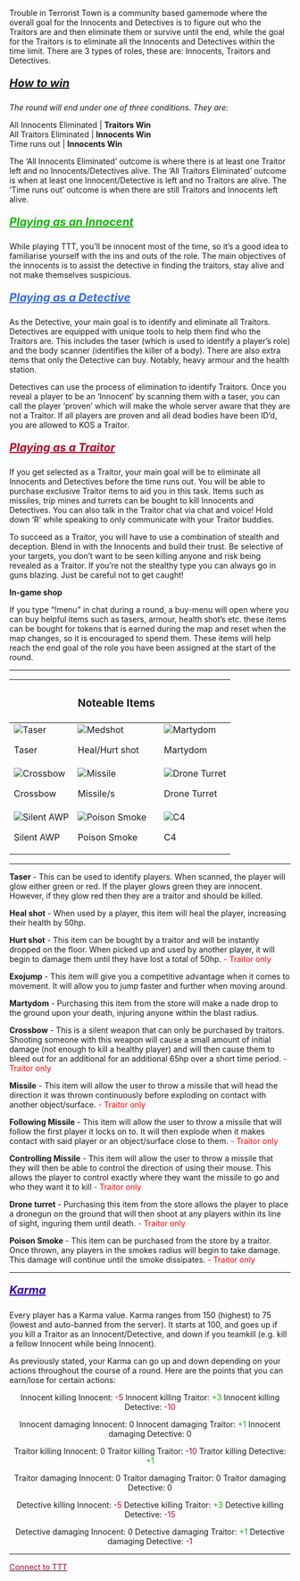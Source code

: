 Trouble in Terrorist Town is a community based gamemode where the overall goal for the Innocents and Detectives is to figure out who the Traitors are and then eliminate them or survive until the end, while the goal for the Traitors is to eliminate all the Innocents and Detectives within the time limit. There are 3 types of roles, these are: Innocents, Traitors and Detectives.
##### <u style="font-family: inherit; font-size: 1.25rem; text-align: inherit; white-space: nowrap;">How to win</u>

*The round will end under one of three conditions. They are:*

All Innocents Eliminated | **Traitors Win**<br>
All Traitors Eliminated | **Innocents Win**<br>
Time runs out | **Innocents Win**

The ‘All Innocents Eliminated’ outcome is where there is at least one Traitor left and no Innocents/Detectives alive. The ‘All Traitors Eliminated’ outcome is when at least one Innocent/Detective is left and no Traitors are alive. The ‘Time runs out’ outcome is when there are still Traitors and Innocents left alive. 

##### <u style="font-family: inherit; font-size: 1.25rem; text-align: inherit; white-space: nowrap;color: #0fb500">Playing as an Innocent</u>

While playing TTT, you’ll be innocent most of the time, so it’s a good idea to familiarise yourself with the ins and outs of the role. The main objectives of the innocents is to assist the detective in finding the traitors, stay alive and not make themselves suspicious.

##### <u style="font-family: inherit; font-size: 1.25rem; text-align: inherit; white-space: nowrap;color: #346beb">Playing as a Detective</u>

As the Detective, your main goal is to identify and eliminate all Traitors. Detectives are equipped with unique tools to help them find who the Traitors are. This includes the taser (which is used to identify a player’s role) and the body scanner (identifies the killer of a body). There are also extra items that only the Detective can buy. Notably, heavy armour and the health station.

Detectives can use the process of elimination to identify Traitors. Once you reveal a player to be an ‘Innocent’ by scanning them with a taser, you can call the player ‘proven’ which will make the whole server aware that they are not a Traitor. If all players are proven and all dead bodies have been ID’d, you are allowed to KOS a Traitor.  

##### <u style="font-family: inherit; font-size: 1.25rem; text-align: inherit; white-space: nowrap;color: #b50024">Playing as a Traitor</u>

If you get selected as a Traitor, your main goal will be to eliminate all Innocents and Detectives before the time runs out. You will be able to purchase exclusive Traitor items to aid you in this task. Items such as missiles, trip mines and turrets can be bought to kill Innocents and Detectives. You can also talk in the Traitor chat via chat and voice! Hold down ‘R’ while speaking to only communicate with your Traitor buddies. 

To succeed as a Traitor, you will have to use a combination of stealth and deception. Blend in with the Innocents and build their trust. Be selective of your targets, you don’t want to be seen killing anyone and risk being revealed as a Traitor. If you’re not the stealthy type you can always go in guns blazing. Just be careful not to get caught!

**In-game shop**

If you type “!menu” in chat during a round, a buy-menu will open where you can buy helpful items such as tasers, armour, health shot’s etc. these items can be bought for tokens that is earned during the map and reset when the map changes, so it is encouraged to spend them. These items will help reach the end goal of the role you have been assigned at the start of the round.

----------

|   | <h3>Noteable Items</h3> |   |
| - | ----------------------- | - |
| ![Taser](https://github.com/NexusNation/Documentation/blob/master/Guides/assets/ttt/taser.png?raw=true) <p>Taser</p> | ![Medshot](https://github.com/NexusNation/Documentation/blob/master/Guides/assets/ttt/medshot.png?raw=true) <p>Heal/Hurt shot</p> | ![Martydom](https://github.com/NexusNation/Documentation/blob/master/Guides/assets/ttt/martydom.png?raw=true) <p>Martydom</p> | 
| ![Crossbow](https://github.com/NexusNation/Documentation/blob/master/Guides/assets/ttt/crossbow.png?raw=true) <p>Crossbow</p> | ![Missile](https://github.com/NexusNation/Documentation/blob/master/Guides/assets/ttt/missile.png?raw=true) <p>Missile/s</p> | ![Drone Turret](https://github.com/NexusNation/Documentation/blob/master/Guides/assets/ttt/dronegun.png?raw=true) <p>Drone Turret</p> |
| ![Silent AWP](https://github.com/NexusNation/Documentation/blob/master/Guides/assets/ttt/sawp.png?raw=true) <p>Silent AWP</p> | ![Poison Smoke](https://github.com/NexusNation/Documentation/blob/master/Guides/assets/ttt/poisonsmoke.png?raw=true) <p>Poison Smoke</p> | ![C4](https://github.com/NexusNation/Documentation/blob/master/Guides/assets/ttt/c4.png?raw=true) <p>C4</p> 

----------

**Taser** - This can be used to identify players. When scanned, the player will glow either green or red. If the player glows green they are innocent. However, if they glow red then they are a traitor and should be killed.

**Heal shot** - When used by a player, this item will heal the player, increasing their health by 50hp.

**Hurt shot** - This item can be bought by a traitor and will be instantly dropped on the floor. When picked up and used by another player, it will begin to damage them until they have lost a total of 50hp.<font style="color: rgb(255,0,0)"> - Traitor only</font>

**Exojump** - This item will give you a competitive advantage when it comes to movement. It will allow you to jump faster and further when moving around.

**Martydom** - Purchasing this item from the store will make a nade drop to the ground upon your death, injuring anyone within the blast radius.

**Crossbow** - This is a silent weapon that can only be purchased by traitors. Shooting someone with this weapon will cause a small amount of initial damage (not enough to kill a healthy player) and will then cause them to bleed out for an additional for an additional 65hp over a short time period.<font style="color: rgb(255,0,0)"> - Traitor only</font>

**Missile** - This item will allow the user to throw a missile that will head the direction it was thrown continuously before exploding on contact with another object/surface.<font style="color: rgb(255,0,0)"> - Traitor only</font>

**Following Missile** - This item will allow the user to throw a missile that will follow the first player it locks on to. It will then explode when it makes contact with said player or an object/surface close to them.<font style="color: rgb(255,0,0)"> - Traitor only</font>

**Controlling Missile** - This item will allow the user to throw a missile that they will then be able to control the direction of using their mouse. This allows the player to control exactly where they want the missile to go and who they want it to kill<font style="color: rgb(255,0,0)"> - Traitor only</font>

**Drone turret** - Purchasing this item from the store allows the player to place a dronegun on the ground that will then shoot at any players within its line of sight, inguring them until death.<font style="color: rgb(255,0,0)"> - Traitor only</font>

**Poison Smoke** - This item can be purchased from the store by a traitor. Once thrown, any players in the smokes radius will begin to take damage. This damage will continue until the smoke dissipates.<font style="color: rgb(255,0,0)"> - Traitor only</font>

----------

##### <u style="font-family: inherit; font-size: 1.25rem; text-align: inherit; white-space: nowrap;color: #3700ad">Karma</u>

Every player has a Karma value. Karma ranges from 150 (highest) to 75 (lowest and auto-banned from the server). It starts at 100, and goes up if you kill a Traitor as an Innocent/Detective, and down if you teamkill (e.g. kill a fellow Innocent while being Innocent). 

As previously stated, your Karma can go up and down depending on your actions throughout the course of a round. Here are the points that you can earn/lose for certain actions:

<p style="text-align:center;">Innocent killing Innocent: <font style="color: #b50024">-5</font>
Innocent killing Traitor: <font style="color: #0fb500">+3</font>
Innocent killing Detective: <font style="color: #b50024">-10</font></p>
<p style="text-align:center;">Innocent damaging Innocent: 0
Innocent damaging Traitor: <font style="color: #0fb500">+1</font>
Innocent damaging Detective: 0</p>
<p style="text-align:center;">Traitor killing Innocent: 0
Traitor killing Traitor: <font style="color: #b50024">-10</font>
Traitor killing Detective: <font style="color: #0fb500">+1</font></p>
<p style="text-align:center;">Traitor damaging Innocent: 0
Traitor damaging Traitor: 0
Traitor damaging Detective: 0</p>
<p style="text-align:center;">Detective killing Innocent: <font style="color: #b50024">-5</font>
Detective killing Traitor: <font style="color: #0fb500">+3</font>
Detective killing Detective: <font style="color: #b50024">-15</font></p>
<p style="text-align:center;">Detective damaging Innocent: 0
Detective damaging Traitor: <font style="color: #0fb500">+1</font>
Detective damaging Detective: <font style="color: #b50024">-1</font></p>

----------

<a href="steam://connect/185.38.148.140:27075"><font style="color: #b50024">Connect to TTT</font></a>
